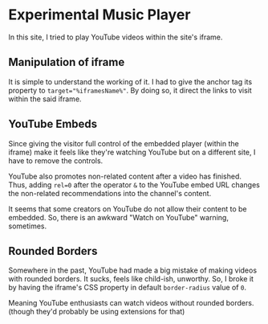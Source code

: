 # Experimental Music Player
In this site, I tried to play YouTube videos within the site's iframe.

## Manipulation of iframe
It is simple to understand the working of it. I had to give the anchor tag its property to `target="%iframesName%"`. By doing so, it direct the links to visit within the said iframe. 
<!-- Searched for that solution for almost 5 hours through two days. -->

## YouTube Embeds
Since giving the visitor full control of the embedded player (within the iframe) make it feels like they're watching YouTube but on a different site, I have to remove the controls.

YouTube also promotes non-related content after a video has finished. Thus, adding `rel=0` after the operator `&` to the YouTube embed URL changes the non-related recommendations into the channel's content. 

It seems that some creators on YouTube do not allow their content to be embedded. So, there is an awkward "Watch on YouTube" warning, sometimes.

## Rounded Borders
Somewhere in the past, YouTube had made a big mistake of making videos with rounded borders. It sucks, feels like child-ish, unworthy. So, I broke it by having the iframe's CSS property in default `border-radius` value of `0`.

Meaning YouTube enthusiasts can watch videos without rounded borders. (though they'd probably be using extensions for that)